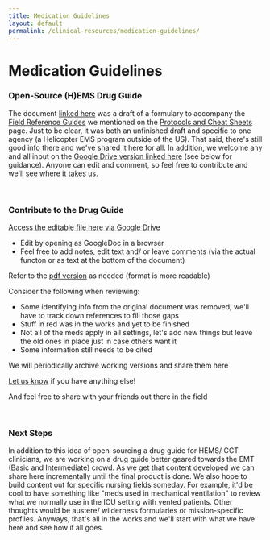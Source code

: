 ```yaml
---
title: Medication Guidelines
layout: default
permalink: /clinical-resources/medication-guidelines/
---
```


# Medication Guidelines

### Open-Source (H)EMS Drug Guide

The document [linked here](https://archive.org/download/clinical-guides/%28H%29EMS%20Drug%20Guide%20-%20Redacted%20Original%20with%20Links.pdf) was a draft of a formulary to accompany the [Field Reference Guides](https://archive.org/download/clinical-guides/Field%20Reference%20Guides%20Draft%20with%20Links.pdf) we mentioned on the [Protocols and Cheat Sheets](https://www.rykerrmedical.com/clinical-resources/protocols-and-cheat-sheets/) page. Just to be clear, it was both an unfinished draft and specific to one agency (a Helicopter EMS program outside of the US).  That said, there's still good info there and we've shared it here for all.  In addition, we welcome any and all input on the [Google Drive version linked here](https://drive.google.com/file/d/17Luv2U9WXuZIsrFN4--KZCttVw41A8Y1/view?usp=sharing) (see below for guidance).  Anyone can edit and comment, so feel free to contribute and we'll see where it takes us. 

<br>

### Contribute to the Drug Guide

[Access the editable file here via Google Drive](https://drive.google.com/file/d/17Luv2U9WXuZIsrFN4--KZCttVw41A8Y1/view?usp=sharing)
- Edit by opening as GoogleDoc in a browser
- Feel free to add notes, edit text and/ or leave comments (via the actual functon or as text at the bottom of the document)

Refer to the [pdf version](https://archive.org/download/clinical-guides/%28H%29EMS%20Drug%20Guide%20-%20Redacted%20Original%20with%20Links.pdf) as needed (format is more readable)

Consider the following when reviewing:
- Some identifying info from the original document was removed, we'll have to track down references to fill those gaps
- Stuff in red was in the works and yet to be finished
- Not all of the meds apply in all settings, let's add new things but leave the old ones in place just in case others want it
- Some information still needs to be cited

We will periodically archive working versions and share them here

[Let us know](https://www.rykerrmedical.com/talk-to-us/) if you have anything else!

And feel free to share with your friends out there in the field

<br>

### Next Steps

In addition to this idea of open-sourcing a drug guide for HEMS/ CCT clinicians, we are working on a drug guide better geared towards the EMT (Basic and Intermediate) crowd.  As we get that content developed we can share here incrementally until the final product is done.  We also hope to build content out for specific nursing fields someday.  For example, it'd be cool to have something like "meds used in mechanical ventilation" to review what we normally use in the ICU setting with vented patients.  Other thoughts would be austere/ wilderness formularies or mission-specific profiles.  Anyways, that's all in the works and we'll start with what we have here and see how it all goes.
